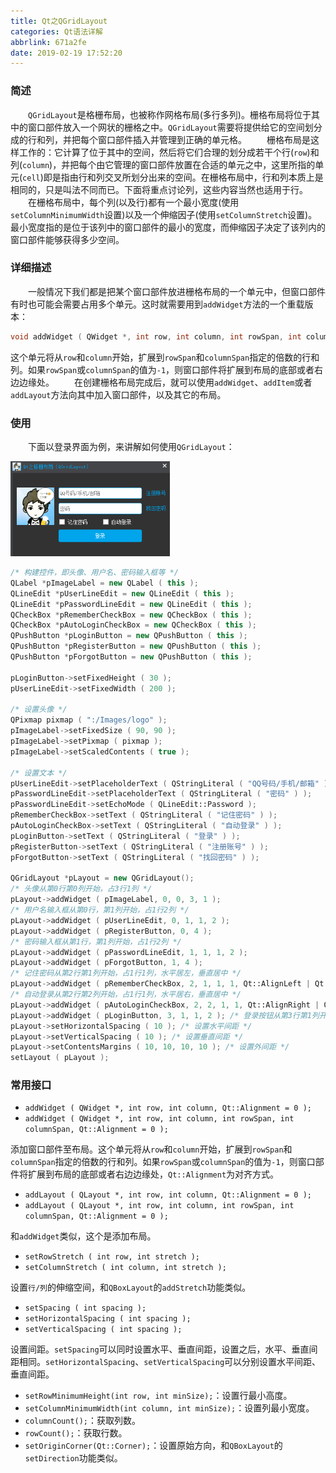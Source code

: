 ```yaml
---
title: Qt之QGridLayout
categories: Qt语法详解
abbrlink: 671a2fe
date: 2019-02-19 17:52:20
---
```

### 简述

&emsp;&emsp;`QGridLayout`是格栅布局，也被称作网格布局(多行多列)。栅格布局将位于其中的窗口部件放入一个网状的栅格之中。`QGridLayout`需要将提供给它的空间划分成的行和列，并把每个窗口部件插入并管理到正确的单元格。<!--more-->
&emsp;&emsp;栅格布局是这样工作的：它计算了位于其中的空间，然后将它们合理的划分成若干个行(`row`)和列(`column`)，并把每个由它管理的窗口部件放置在合适的单元之中，这里所指的单元(`cell`)即是指由行和列交叉所划分出来的空间。在栅格布局中，行和列本质上是相同的，只是叫法不同而已。下面将重点讨论列，这些内容当然也适用于行。
&emsp;&emsp;在栅格布局中，每个列(以及行)都有一个最小宽度(使用`setColumnMinimumWidth`设置)以及一个伸缩因子(使用`setColumnStretch`设置)。最小宽度指的是位于该列中的窗口部件的最小的宽度，而伸缩因子决定了该列内的窗口部件能够获得多少空间。

### 详细描述

&emsp;&emsp;一般情况下我们都是把某个窗口部件放进栅格布局的一个单元中，但窗口部件有时也可能会需要占用多个单元。这时就需要用到`addWidget`方法的一个重载版本：

``` cpp
void addWidget ( QWidget *, int row, int column, int rowSpan, int columnSpan, Qt::Alignment = 0 );
```

这个单元将从`row`和`column`开始，扩展到`rowSpan`和`columnSpan`指定的倍数的行和列。如果`rowSpan`或`columnSpan`的值为`-1`，则窗口部件将扩展到布局的底部或者右边边缘处。
&emsp;&emsp;在创建栅格布局完成后，就可以使用`addWidget`、`addItem`或者`addLayout`方法向其中加入窗口部件，以及其它的布局。

### 使用

&emsp;&emsp;下面以登录界面为例，来讲解如何使用`QGridLayout`：

<img src="./Qt之QGridLayout/1.png" height="152" width="255">

``` cpp
/* 构建控件，即头像、用户名、密码输入框等 */
QLabel *pImageLabel = new QLabel ( this );
QLineEdit *pUserLineEdit = new QLineEdit ( this );
QLineEdit *pPasswordLineEdit = new QLineEdit ( this );
QCheckBox *pRememberCheckBox = new QCheckBox ( this );
QCheckBox *pAutoLoginCheckBox = new QCheckBox ( this );
QPushButton *pLoginButton = new QPushButton ( this );
QPushButton *pRegisterButton = new QPushButton ( this );
QPushButton *pForgotButton = new QPushButton ( this );
​
pLoginButton->setFixedHeight ( 30 );
pUserLineEdit->setFixedWidth ( 200 );
​
/* 设置头像 */
QPixmap pixmap ( ":/Images/logo" );
pImageLabel->setFixedSize ( 90, 90 );
pImageLabel->setPixmap ( pixmap );
pImageLabel->setScaledContents ( true );
​
/* 设置文本 */
pUserLineEdit->setPlaceholderText ( QStringLiteral ( "QQ号码/手机/邮箱" ) );
pPasswordLineEdit->setPlaceholderText ( QStringLiteral ( "密码" ) );
pPasswordLineEdit->setEchoMode ( QLineEdit::Password );
pRememberCheckBox->setText ( QStringLiteral ( "记住密码" ) );
pAutoLoginCheckBox->setText ( QStringLiteral ( "自动登录" ) );
pLoginButton->setText ( QStringLiteral ( "登录" ) );
pRegisterButton->setText ( QStringLiteral ( "注册账号" ) );
pForgotButton->setText ( QStringLiteral ( "找回密码" ) );
​
QGridLayout *pLayout = new QGridLayout();
/* 头像从第0行第0列开始，占3行1列 */
pLayout->addWidget ( pImageLabel, 0, 0, 3, 1 );
/* 用户名输入框从第0行，第1列开始，占1行2列 */
pLayout->addWidget ( pUserLineEdit, 0, 1, 1, 2 );
pLayout->addWidget ( pRegisterButton, 0, 4 );
/* 密码输入框从第1行，第1列开始，占1行2列 */
pLayout->addWidget ( pPasswordLineEdit, 1, 1, 1, 2 );
pLayout->addWidget ( pForgotButton, 1, 4 );
/* 记住密码从第2行第1列开始，占1行1列，水平居左，垂直居中 */
pLayout->addWidget ( pRememberCheckBox, 2, 1, 1, 1, Qt::AlignLeft | Qt::AlignVCenter );
/* 自动登录从第2行第2列开始，占1行1列，水平居右，垂直居中 */
pLayout->addWidget ( pAutoLoginCheckBox, 2, 2, 1, 1, Qt::AlignRight | Qt::AlignVCenter );
pLayout->addWidget ( pLoginButton, 3, 1, 1, 2 ); /* 登录按钮从第3行第1列开始，占1行2列 */
pLayout->setHorizontalSpacing ( 10 ); /* 设置水平间距 */
pLayout->setVerticalSpacing ( 10 ); /* 设置垂直间距 */
pLayout->setContentsMargins ( 10, 10, 10, 10 ); /* 设置外间距 */
setLayout ( pLayout );
```

### 常用接口

- `addWidget ( QWidget *, int row, int column, Qt::Alignment = 0 );`
- `addWidget ( QWidget *, int row, int column, int rowSpan, int columnSpan, Qt::Alignment = 0 );`

添加窗口部件至布局。这个单元将从`row`和`column`开始，扩展到`rowSpan`和`columnSpan`指定的倍数的行和列。如果`rowSpan`或`columnSpan`的值为`-1`，则窗口部件将扩展到布局的底部或者右边边缘处，`Qt::Alignment`为对齐方式。

- `addLayout ( QLayout *, int row, int column, Qt::Alignment = 0 );`
- `addLayout ( QLayout *, int row, int column, int rowSpan, int columnSpan, Qt::Alignment = 0 );`

和`addWidget`类似，这个是添加布局。

- `setRowStretch ( int row, int stretch );`
- `setColumnStretch ( int column, int stretch );`

设置`行/列`的伸缩空间，和`QBoxLayout`的`addStretch`功能类似。

- `setSpacing ( int spacing );`
- `setHorizontalSpacing ( int spacing );`
- `setVerticalSpacing ( int spacing );`

设置间距。`setSpacing`可以同时设置水平、垂直间距，设置之后，水平、垂直间距相同。`setHorizontalSpacing`、`setVerticalSpacing`可以分别设置水平间距、垂直间距。

- `setRowMinimumHeight(int row, int minSize);`：设置行最小高度。
- `setColumnMinimumWidth(int column, int minSize);`：设置列最小宽度。
- `columnCount();`：获取列数。
- `rowCount();`：获取行数。
- `setOriginCorner(Qt::Corner);`：设置原始方向，和`QBoxLayout`的`setDirection`功能类似。